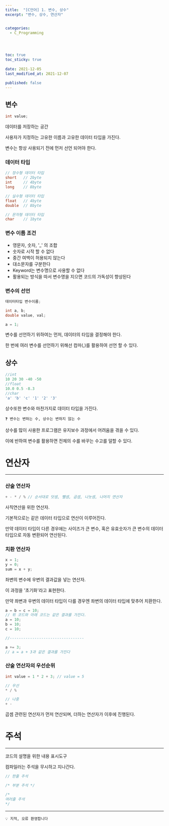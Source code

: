 ```yaml
---
title:  "[C언어] 1. 변수, 상수"
excerpt: "변수, 상수, 연산자"


categories:
  - C_Programming




toc: true
toc_sticky: true
 
date: 2021-12-05
last_modified_at: 2021-12-07

published: false
---
```




## 변수

```c
int value;
```

데이터를 저장하는 공간

사용자가 지정하는 고유한 이름과 고유한 데이터 타입을 가진다.

변수는 항상 사용되기 전에 먼저 선언 되어야 한다.

### 데이터 타입


```c
// 정수형 데이터 타입
short   // 2byte
int     // 4byte
long    // 8byte

// 실수형 데이터 타입
float   // 4byte
double  // 8byte

// 문자형 데이터 타입
char    // 1byte
```

### 변수 이름 조건


- 영문자, 숫자, '_' 의 조합
- 숫자로 시작 할 수 없다
- 중간 여백이 허용되지 않는다
- 대소문자를 구분한다
- Keyword는 변수명으로 사용할 수 없다
- 활용되는 방식을 따서 변수명을 지으면 코드의 가독성이 향상된다



### 변수의 선언
 

```c
데이터타입 변수이름;

int a, b;
double value, val;

a = 1;
```

변수를 선언하기 위하여는 먼저, 데이터의 타입을 결정해야 한다.

한 번에 여러 변수를 선언하기 위해선 컴마(,)를 활용하여 선언 할 수 있다.




## 상수


```c
//int
10 20 30 -40 -50
//float
10.0 0.5 -8.3
//char
'a' 'b' 'c' '1' '2' '3'
```


상수또한 변수와 마찬가지로 데이터 타입을 가진다. 

```
❓ 변수는 변하는 수, 상수는 변하지 않는 수
```


상수를 많이 사용한 프로그램은 유지보수 과정에서 어려움을 겪을 수 있다.

이에 반하여 변수를 활용하면 전체의 수를 바꾸는 수고를 덜할 수 있다.


# 연산자
---

### 산술 연산자
```c
+ - * / % // 순서대로 덧셈, 뺄셈, 곱셉, 나눗셈, 나머지 연산자
```

사칙연산을 위한 연산자.

기본적으로는 같은 데이터 타입으로 연산이 이루어진다.

만약 데이터 타입이 다른 경우에는 사이즈가 큰 변수, 혹은 유효숫자가 큰 변수의 데이터 타입으로 자동 변환되어 연산된다. 

### 치환 연산자
 

```c
x = 1;
y = 0;
sum = x + y;
```

좌변의 변수에 우변의 결과값을 넣는 연산자.

이 과정을 '초기화'라고 표현한다.

만약 좌변과 우변의 데이터 타입이 다를 경우엔 좌변의 데이터 타입에 맞추어 치환한다.


```c
a = b = c = 10;
// 위 코드와 아래 코드는 같은 결과를 가진다.
a = 10;
b = 10;
c = 10;

//---------------------------------

a += 3;
// a = a + 3과 같은 결과를 가진다
```


### 산술 연산자의 우선순위


```c
int value = 1 * 2 + 3; // value = 5

// 우선 
* / %

// 나중
+ -
```

곱셈 관련된 연산자가 먼저 연산되며, 더하는 연산자가 이후에 진행된다.

# 주석

---

코드의 설명을 위한 내용 표시도구

컴파일러는 주석을  무시하고 지나간다.

```c
// 한줄 주석

/* 부분 주석 */

/*
여러줄 주석
*/
```

---

```
💡 지적, 오류 환영합니다
```  